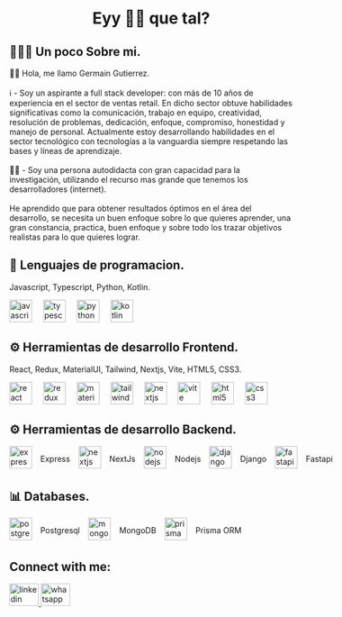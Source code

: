  <h1 align="Center"> Eyy 👋🏼 que tal? </h1>

<h2 align="left">🙋🏻‍♂️ Un poco Sobre mi.</h2>

<p align="left">👋🏼 Hola, me llamo Germain Gutierrez.<br><br> ℹ️ - Soy un aspirante a full stack developer: con más de 10 años de experiencia en el sector de ventas retail. En dicho sector obtuve habilidades significativas como la comunicación, trabajo en equipo, creatividad, resolución de problemas, dedicación, enfoque, compromiso, honestidad y manejo de personal. Actualmente estoy desarrollando habilidades en el sector tecnológico con tecnologías a la vanguardia siempre respetando las bases y líneas de aprendizaje.<br><br> 💪🏼 - Soy una persona autodidacta con gran capacidad para la investigación, utilizando el recurso mas grande que tenemos los desarrolladores (internet). <br><br> He aprendido que para obtener resultados óptimos en el área del desarrollo, se necesita un buen enfoque sobre lo que quieres aprender, una gran constancia, practica, buen enfoque y sobre todo los trazar objetivos realistas para lo que quieres lograr.</p>

###

<h2 align="left">📖 Lenguajes de programacion.</h2>

<div align="left">
  <p>Javascript, Typescript, Python, Kotlin.</p>
 <img src="https://cdn.jsdelivr.net/gh/devicons/devicon/icons/javascript/javascript-original.svg" height="40" alt="javascript logo"  />
 <img width="12" />
 <img src="https://cdn.jsdelivr.net/gh/devicons/devicon/icons/typescript/typescript-original.svg" height="40" alt="typescript logo"  />
 <img width="12" />
 <img src="https://cdn.freebiesupply.com/logos/large/2x/python-5-logo-png-transparent.png" height="40" alt="python logo"  />
 <img width="12" />
 <img src="https://upload.wikimedia.org/wikipedia/commons/7/74/Kotlin_Icon.png" height="40" alt="kotlin logo"  />
 <img width="12" />
 
</div>


<h2 align="left">⚙ Herramientas de desarrollo Frontend.</h2>

<div align="left">
 
 <p>React, Redux, MaterialUI, Tailwind, Nextjs, Vite, HTML5, CSS3.</p>
<img src="https://cdn.jsdelivr.net/gh/devicons/devicon/icons/react/react-original.svg" height="40" alt="react logo"  />
<img width="12" />
<img src="https://cdn.simpleicons.org/redux/764ABC" height="40" alt="redux logo"  />
<img width="12" />
<img src="https://cdn.jsdelivr.net/gh/devicons/devicon/icons/materialui/materialui-original.svg" height="40" alt="materialui logo"  />
<img width="12" />
<img src="https://cdn.jsdelivr.net/gh/devicons/devicon/icons/tailwindcss/tailwindcss-original-wordmark.svg" height="40" alt="tailwindcss logo"  />
<img width="12" />
<img src="https://cdn.worldvectorlogo.com/logos/next-js.svg" height="40" alt="nextjs logo"  />
<img width="12" />
<img src="https://img.jsdelivr.com/github.com/vitejs.png" height="40" alt="vite logo"  />
<img width="12" />
<img src="https://upload.wikimedia.org/wikipedia/commons/thumb/6/61/HTML5_logo_and_wordmark.svg/512px-HTML5_logo_and_wordmark.svg.png" height="40" alt="html5 logo"  />
<img width="12" />
<img src="https://upload.wikimedia.org/wikipedia/commons/thumb/6/62/CSS3_logo.svg/800px-CSS3_logo.svg.png" height="40" alt="css3 logo"  />

  </div>

<h2 align="left">⚙ Herramientas de desarrollo Backend.</h2>

<div align="left">

 <div style="display: flex; justify-content: flex-start; gap: 15px">
  
  <img src="https://adware-technologies.s3.amazonaws.com/uploads/technology/thumbnail/20/express-js.png" height="40" alt="express logo"  />
  <p>Express</p>

<img src="https://cdn.worldvectorlogo.com/logos/next-js.svg" height="40" alt="nextjs logo"  />
<p>NextJs</p>

<img src="https://cdn.jsdelivr.net/gh/devicons/devicon/icons/nodejs/nodejs-original.svg" height="40" alt="nodejs logo"  />
<p>Nodejs</p>


<img src="https://1000marcas.net/wp-content/uploads/2021/06/Django-Logo.png" height="40" alt="django logo"  />
  <p>Django</p>


  <img src="https://cdn.worldvectorlogo.com/logos/fastapi.svg" height="40" alt="fastapi logo"  />
  <p>Fastapi</p>


  </div>



</div>

<h2 align="left">📊 Databases.</h2>
<div align="left">

 <div style="display: flex; justify-content: flex-start; gap: 15px">

<img src="https://cdn.jsdelivr.net/gh/devicons/devicon/icons/postgresql/postgresql-original.svg" height="40" alt="postgresql logo"  />
  <p>Postgresql</p>

<img src="https://upload.wikimedia.org/wikipedia/commons/thumb/9/93/MongoDB_Logo.svg/1280px-MongoDB_Logo.svg.png" height="40" alt="mongodb logo"  />
  <p>MongoDB</p>
  
<img src="https://cdn.worldvectorlogo.com/logos/prisma-2.svg" height="40" alt="prisma logo"  />
  <p>Prisma ORM</p>

  </div>



</div>
<h2 align="left">Connect with me:</h2>

<div align="left">

  <a href="https://www.linkedin.com/in/gergg90/" target="_blank">
    <img src="https://raw.githubusercontent.com/maurodesouza/profile-readme-generator/master/src/assets/icons/social/linkedin/default.svg" width="52" height="40" alt="linkedin logo"  />
  </a>
  
  <a href="https://api.whatsapp.com/send/?phone=584125604696" target="_blank">
    <img src="https://raw.githubusercontent.com/maurodesouza/profile-readme-generator/master/src/assets/icons/social/whatsapp/default.svg" width="52" height="40" alt="whatsapp logo"  />
  </a>


</div>


<!--
**gergg90/gergg90** is a ✨ _special_ ✨ repository because its `README.md` (this file) appears on your GitHub profile.

Here are some ideas to get you started:

- 🔭 I’m currently working on ...
- 🌱 I’m currently learning ...
- 👯 I’m looking to collaborate on ...
- 🤔 I’m looking for help with ...
- 💬 Ask me about ...
- 📫 How to reach me: ...
- 😄 Pronouns: ...
- ⚡ Fun fact: ...
-->
